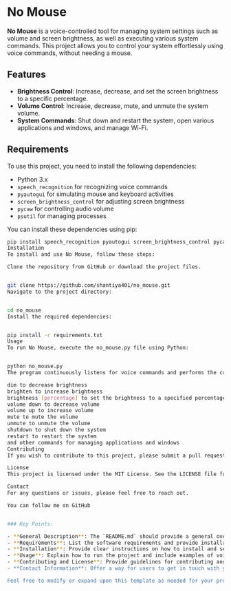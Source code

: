 # No Mouse

**No Mouse** is a voice-controlled tool for managing system settings such as volume and screen brightness, as well as executing various system commands. This project allows you to control your system effortlessly using voice commands, without needing a mouse.

## Features

- **Brightness Control**: Increase, decrease, and set the screen brightness to a specific percentage.
- **Volume Control**: Increase, decrease, mute, and unmute the system volume.
- **System Commands**: Shut down and restart the system, open various applications and windows, and manage Wi-Fi.

## Requirements

To use this project, you need to install the following dependencies:

- Python 3.x
- `speech_recognition` for recognizing voice commands
- `pyautogui` for simulating mouse and keyboard activities
- `screen_brightness_control` for adjusting screen brightness
- `pycaw` for controlling audio volume
- `psutil` for managing processes

You can install these dependencies using pip:

```bash
pip install speech_recognition pyautogui screen_brightness_control pycaw psutil
Installation
To install and use No Mouse, follow these steps:

Clone the repository from GitHub or download the project files.


git clone https://github.com/shantiya401/no_mouse.git
Navigate to the project directory:


cd no_mouse
Install the required dependencies:


pip install -r requirements.txt
Usage
To run No Mouse, execute the no_mouse.py file using Python:


python no_mouse.py
The program continuously listens for voice commands and performs the corresponding action based on the received command. Voice commands may include the following:

dim to decrease brightness
brighten to increase brightness
brightness [percentage] to set the brightness to a specified percentage
volume down to decrease volume
volume up to increase volume
mute to mute the volume
unmute to unmute the volume
shutdown to shut down the system
restart to restart the system
and other commands for managing applications and windows
Contributing
If you wish to contribute to this project, please submit a pull request. Feedback and suggestions are also welcome!

License
This project is licensed under the MIT License. See the LICENSE file for more details.

Contact
For any questions or issues, please feel free to reach out.

You can follow me on GitHub


### Key Points:

- **General Description**: The `README.md` should provide a general overview of what the project is about and its main features.
- **Requirements**: List the software requirements and provide installation instructions.
- **Installation**: Provide clear instructions on how to install and set up the project.
- **Usage**: Explain how to run the project and include examples of voice commands.
- **Contributing and License**: Provide guidelines for contributing and information about the project's license.
- **Contact Information**: Offer a way for users to get in touch with you for questions or issues.

Feel free to modify or expand upon this template as needed for your project!
